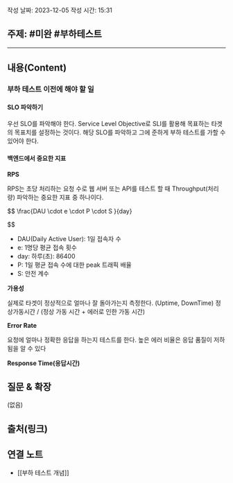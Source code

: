 작성 날짜: 2023-12-05
작성 시간: 15:31

## 주제: #미완 #부하테스트

----
## 내용(Content)

### 부하 테스트 이전에 해야 할 일

#### SLO 파악하기

우선 SLO를 파악해야 한다. Service Level Objective로 SLI를 활용해 목표하는 타겟의 목표치를 설정하는 것이다. 해당 SLO를 파악하고 그에 준하게 부하 테스트를 가할 수 있어야 한다.

#### 백엔드에서 중요한 지표
**RPS**

RPS는 초당 처리하는 요청 수로 웹 서버 또는 API를 테스트 할 때 Throughput(처리량) 파악하는 중요한 지표 중 하나이다. 


$$ \frac{DAU \cdot e \cdot P \cdot S }{day}
	
$$
- DAU(Daily Active User): 1일 접속자 수
- e: 1명당 평균 접속 횟수
- day: 하루(초): 86400
- P: 1일 평균 접속 수에 대한 peak 트래픽 배율
- S: 안전 계수

**가용성**

실제로 타겟이 정상적으로 얼마나 잘 돌아가는지 측정한다. (Uptime, DownTime)
정상가동시간 / (정상 가동 시간 + 에러로 인한 가동 시간)

**Error Rate**

요청에 얼마나 정확한 응답을 하는지 테스트를 한다. 높은 에러 비율은 응답 품질이 저하됨을 알 수 있다

**Response Time(응답시간)**


## 질문 & 확장

(없음)

## 출처(링크)


## 연결 노트
- [[부하 테스트 개념]]









